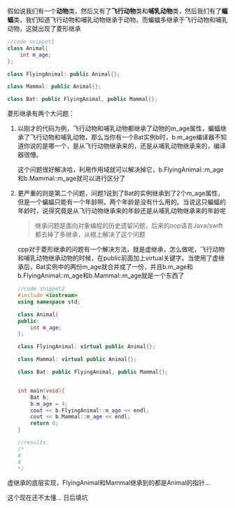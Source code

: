 假如说我们有一个**动物**类，然后又有了**飞行动物**类和**哺乳动物**类，然后我们有了**蝙蝠**类，我们知道飞行动物和哺乳动物继承于动物，而蝙蝠多继承于飞行动物和哺乳动物，这就出现了菱形继承

```cpp
//code snippet1
class Animal{
    int m_age;
};

class FlyingAnimal: public Animal{};

class Mammal: public Animal{};

class Bat: public FlyingAnimal, public Mammal{};

```

菱形继承有两个大问题：

1. 以刚才的代码为例，飞行动物和哺乳动物都继承了动物的m_age属性，蝙蝠继承了飞行动物和哺乳动物，那么当你有一个Bat实例b时，b.m_age编译器不知道你说的是哪一个，是从飞行动物继承来的，还是从哺乳动物继承来的，编译器很懵。

   这个问题很好解决哈，利用作用域就可以解决掉它，b.FlyingAnimal::m_age和b.Mammal::m_age就可以进行区分了

2. 更严重的则是第二个问题，问题1说到了Bat的实例继承到了2个m_age属性，但是一个蝙蝠只能有一个年龄啊，两个年龄是没有什么用的。当说这只蝙蝠的年龄时，说得究竟是从飞行动物继承来的年龄还是从哺乳动物继承来的年龄呢

   > 继承问题是面向对象编程的历史遗留问题，后来的oop语言Java/swift都去掉了多继承，从根上解决了这个问题

   cpp对于菱形继承的问题有一个解决方法，就是虚继承，怎么做呢，飞行动物和哺乳动物继承动物的时候，在public前面加上virtual关键字。当使用了虚继承后，Bat实例中的两份m_age就合并成了一份，并且b.m_age和b.FlyingAnimal::m_age和b.Mammal::m_age就是一个东西了

   ```cpp
   //code snippet2
   #include <iostream>
   using namespace std;
   
   class Animal{
   public:
       int m_age;
   };
   
   class FlyingAnimal: virtual public Animal{};
   
   class Mammal: virtual public Animal{};
   
   class Bat: public FlyingAnimal, public Mammal{};
   
   
   int main(void){
       Bat b;
       b.m_age = 4;
       cout << b.FlyingAnimal::m_age << endl;
       cout << b.Mammal::m_age << endl;
       return 0;
   }
   
   //results:
   /*
   4
   4
   */
   ```

   

虚继承的底层实现，FlyingAnimal和Mammal继承到的都是Animal的指针...

这个现在还不太懂... 日后填坑